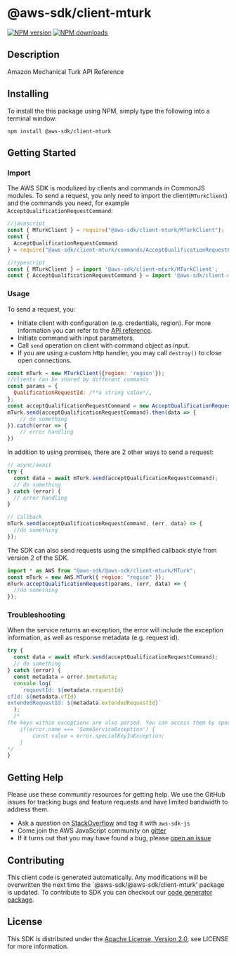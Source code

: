 # @aws-sdk/client-mturk

[![NPM version](https://img.shields.io/npm/v/@aws-sdk/client-mturk/preview.svg)](https://www.npmjs.com/package/@aws-sdk/client-mturk)
[![NPM downloads](https://img.shields.io/npm/dm/@aws-sdk/client-mturk.svg)](https://www.npmjs.com/package/@aws-sdk/client-mturk)

## Description

<fullname>Amazon Mechanical Turk API Reference</fullname>

## Installing

To install the this package using NPM, simply type the following into a terminal window:

```
npm install @aws-sdk/client-mturk
```

## Getting Started

### Import

The AWS SDK is modulized by clients and commands in CommonJS modules. To send a request, you only need to import the client(`MTurkClient`) and the commands you need, for example `AcceptQualificationRequestCommand`:

```javascript
//javascript
const { MTurkClient } = require("@aws-sdk/client-mturk/MTurkClient");
const {
  AcceptQualificationRequestCommand
} = require("@aws-sdk/client-mturk/commands/AcceptQualificationRequestCommand");
```

```javascript
//typescript
const { MTurkClient } = import '@aws-sdk/client-mturk/MTurkClient';
const { AcceptQualificationRequestCommand } = import '@aws-sdk/client-mturk/commands/AcceptQualificationRequestCommand';
```

### Usage

To send a request, you:

- Initiate client with configuration (e.g. credentials, region). For more information you can refer to the [API reference][].
- Initiate command with input parameters.
- Call `send` operation on client with command object as input.
- If you are using a custom http handler, you may call `destroy()` to close open connections.

```javascript
const mTurk = new MTurkClient({region: 'region'});
//clients can be shared by different commands
const params = {
  QualificationRequestId: /**a string value*/,
};
const acceptQualificationRequestCommand = new AcceptQualificationRequestCommand(params);
mTurk.send(acceptQualificationRequestCommand).then(data => {
    // do something
}).catch(error => {
    // error handling
})
```

In addition to using promises, there are 2 other ways to send a request:

```javascript
// async/await
try {
  const data = await mTurk.send(acceptQualificationRequestCommand);
  // do something
} catch (error) {
  // error handling
}
```

```javascript
// callback
mTurk.send(acceptQualificationRequestCommand, (err, data) => {
  //do something
});
```

The SDK can also send requests using the simplified callback style from version 2 of the SDK.

```javascript
import * as AWS from "@aws-sdk/@aws-sdk/client-mturk/MTurk";
const mTurk = new AWS.MTurk({ region: "region" });
mTurk.acceptQualificationRequest(params, (err, data) => {
  //do something
});
```

### Troubleshooting

When the service returns an exception, the error will include the exception information, as well as response metadata (e.g. request id).

```javascript
try {
  const data = await mTurk.send(acceptQualificationRequestCommand);
  // do something
} catch (error) {
  const metadata = error.$metadata;
  console.log(
    `requestId: ${metadata.requestId}
cfId: ${metadata.cfId}
extendedRequestId: ${metadata.extendedRequestId}`
  );
  /*
The keys within exceptions are also parsed. You can access them by specifying exception names:
    if(error.name === 'SomeServiceException') {
        const value = error.specialKeyInException;
    }
*/
}
```

## Getting Help

Please use these community resources for getting help. We use the GitHub issues for tracking bugs and feature requests and have limited bandwidth to address them.

- Ask a question on [StackOverflow](https://stackoverflow.com/questions/tagged/aws-sdk-js) and tag it with `aws-sdk-js`
- Come join the AWS JavaScript community on [gitter](https://gitter.im/aws/aws-sdk-js-v3)
- If it turns out that you may have found a bug, please [open an issue](https://github.com/aws/aws-sdk-js-v3/issues)

## Contributing

This client code is generated automatically. Any modifications will be overwritten the next time the `@aws-sdk/@aws-sdk/client-mturk' package is updated. To contribute to SDK you can checkout our [code generator package][].

## License

This SDK is distributed under the
[Apache License, Version 2.0](http://www.apache.org/licenses/LICENSE-2.0),
see LICENSE for more information.

[code generator package]: https://github.com/aws/aws-sdk-js-v3/tree/master/packages/service-types-generator
[api reference]: https://docs.aws.amazon.com/AWSJavaScriptSDK/latest/
